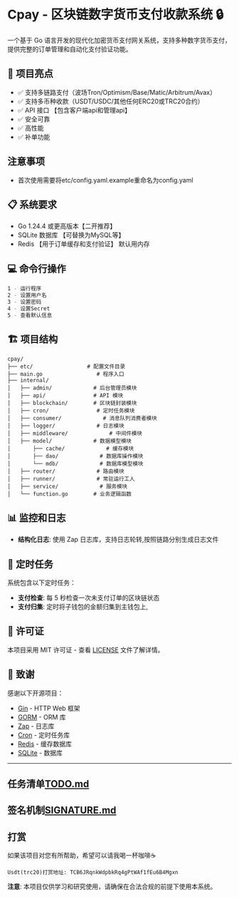 # Cpay  - 区块链数字货币支付收款系统 🔒

一个基于 Go 语言开发的现代化加密货币支付网关系统，支持多种数字货币支付，提供完整的订单管理和自动化支付验证功能。


## 📌 项目亮点
- ✅ 支持多链路支付（波场Tron/Optimism/Base/Matic/Arbitrum/Avax）
- ✅ 支持多币种收款（USDT/USDC/其他任何ERC20或TRC20合约）
- ✅ API 接口 【包含客户端api和管理api】
- ✅ 安全可靠
- ✅ 高性能
- ✅ 补单功能

## 注意事项
 - 首次使用需要将etc/config.yaml.example重命名为config.yaml

## 📋 系统要求

- Go 1.24.4 或更高版本【二开推荐】
- SQLite 数据库 【可替换为MySQL等】
- Redis 【用于订单缓存和支付验证】 默认用内存

## 💻 命令行操作
```bash
1 - 运行程序
2 - 设置用户名
3 - 设置密码
4 - 设置Secret
5 - 查看默认信息
```

## 🏗️ 项目结构
```
cpay/
├── etc/                 # 配置文件目录
├── main.go                 # 程序入口
├── internal/               
│   ├── admin/             # 后台管理员模块
│   ├── api/               # API 模块
│   ├── blockchain/        # 区块链封装模块
│   ├── cron/               # 定时任务模块
│   ├── consumer/             # 消息队列消费者模块
│   ├── logger/             # 日志模块
│   ├── middleware/             # 中间件模块
│   ├── model/             # 数据模型模块
│       ├── cache/             # 缓存模块
│       ├── dao/             # 数据库操作模块
│       └── mdb/             # 数据库模型模块
│   ├── router/             # 路由模块
│   ├── runner/             # 常驻运行工人
│   ├── service/             # 服务模块
│   └── function.go        # 业务逻辑函数
```
## 📊 监控和日志

- **结构化日志**: 使用 Zap 日志库，支持日志轮转,按照链路分别生成日志文件

## 🔄 定时任务

系统包含以下定时任务：

- **支付检查**: 每 5 秒检查一次未支付订单的区块链状态
- **支付归集**: 定时将子钱包的金额归集到主钱包上,

## 📄 许可证

本项目采用 MIT 许可证 - 查看 [LICENSE](LICENSE) 文件了解详情。


## 🙏 致谢

感谢以下开源项目：

- [Gin](https://github.com/gin-gonic/gin) - HTTP Web 框架
- [GORM](https://gorm.io/) - ORM 库
- [Zap](https://github.com/uber-go/zap) - 日志库
- [Cron](https://github.com/robfig/cron) - 定时任务库
- [Redis](https://redis.io/) - 缓存数据库
- [SQLite](https://www.sqlite.org/index.html) - 数据库


---

## 任务清单[TODO.md](TODO.md)


## 签名机制[SIGNATURE.md](SIGNATURE.md)


## 打赏
如果该项目对您有所帮助，希望可以请我喝一杯咖啡☕️
````
Usdt(trc20)打赏地址: TCB6JRqnkWdpbkRq4gPtWAf1fEu6B4Mgxn
````


**注意**: 本项目仅供学习和研究使用，请确保在合法合规的前提下使用本系统。
